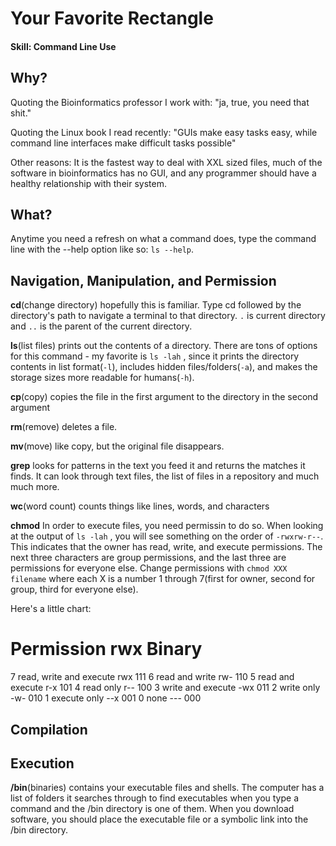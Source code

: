 # Your Favorite Rectangle

#### Skill: Command Line Use

## Why? 

Quoting the Bioinformatics professor I work with: "ja, true, you need that shit."

Quoting the Linux book I read recently: "GUIs make easy tasks easy, while command line interfaces make difficult tasks possible"

Other reasons: It is the fastest way to deal with XXL sized files, much of the software in bioinformatics has no GUI, and any programmer should have a healthy relationship with their system. 

## What?

Anytime you need a refresh on what a command does, type the command line with the --help option like so: ```ls --help```. 

## Navigation, Manipulation, and Permission

**cd**(change directory) hopefully this is familiar. Type cd followed by the directory's path to navigate a terminal to that directory. ```.``` is current directory and ```..``` is the parent of the current directory. 

**ls**(list files) prints out the contents of a directory. There are tons of options for this command - my favorite is ```ls -lah``` , since it prints the directory contents in list format(```-l```), includes hidden files/folders(```-a```), and makes the storage sizes more readable for humans(```-h```). 

**cp**(copy) copies the file in the first argument to the directory in the second argument

**rm**(remove) deletes a file. 

**mv**(move) like copy, but the original file disappears. 

**grep** looks for patterns in the text you feed it and returns the matches it finds. It can look through text files, the list of files in a repository and much much more. 

**wc**(word count) counts things like lines, words, and characters

**chmod** In order to execute files, you need permissin to do so. When looking at the output of ```ls -lah``` , you will see something on the order of ```-rwxrw-r--```. This indicates that the owner has read, write, and execute permissions. The next three characters are group permissions, and the last three are permissions for everyone else. Change permissions with ```chmod XXX filename``` where each X is a number 1 through 7(first for owner, second for group, third for everyone else). 

Here's a little chart:
#	Permission	rwx	Binary
7	read, write and execute	rwx	111
6	read and write	rw-	110
5	read and execute	r-x	101
4	read only	r--	100
3	write and execute	-wx	011
2	write only	-w-	010
1	execute only	--x	001
0	none	---	000

## Compilation



## Execution

**/bin**(binaries) contains your executable files and shells. The computer has a list of folders it searches through to find executables when you type a command and the /bin directory is one of them. When you download software, you should place the executable file or a symbolic link into the /bin directory.










